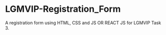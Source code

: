 # LGMVIP-Registration_Form
A registration form using HTML, CSS and JS OR REACT JS for LGMVIP Task 3.
